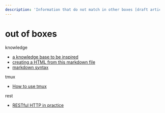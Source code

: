 ```yaml
---
description: 'Information that do not match in other boxes [draft article]'
---
```


# out of boxes

knowledge

* [a knowledge base to be inspired](https://github.com/nikitavoloboev)
* [creating a HTML from this markdown file](https://www.portent.com/blog/copywriting/content-strategy/atom-markdown.htm)
* [markdown syntax](https://gist.github.com/cleberjamaral/e07ac280068a88b99933081939f27ca8)

tmux

* [How to use tmux](https://gist.github.com/cleberjamaral/5ac549e099a3f5de947c0064a2a30450)

rest

* [RESTful HTTP in practice](https://www.infoq.com/articles/designing-restful-http-apps-roth/)

